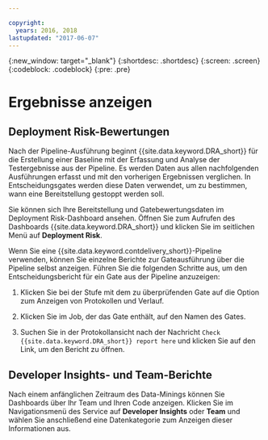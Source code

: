```yaml
---

copyright:
  years: 2016, 2018
lastupdated: "2017-06-07"
---
```


{:new_window: target="_blank"}
{:shortdesc: .shortdesc}
{:screen: .screen}
{:codeblock: .codeblock}
{:pre: .pre}

# Ergebnisse anzeigen

## Deployment Risk-Bewertungen

Nach der Pipeline-Ausführung beginnt {{site.data.keyword.DRA_short}} für die Erstellung einer Baseline mit der Erfassung und Analyse der Testergebnisse aus der Pipeline. Es werden Daten aus allen nachfolgenden Ausführungen erfasst und mit den vorherigen Ergebnissen verglichen. In Entscheidungsgates werden diese Daten verwendet, um zu bestimmen, wann eine Bereitstellung gestoppt werden soll.

Sie können sich Ihre Bereitstellung und Gatebewertungsdaten im Deployment Risk-Dashboard ansehen. Öffnen Sie zum Aufrufen des Dashboards {{site.data.keyword.DRA_short}} und klicken Sie im seitlichen Menü auf **Deployment Risk**.

Wenn Sie eine {{site.data.keyword.contdelivery_short}}-Pipeline verwenden, können Sie einzelne Berichte zur Gateausführung über die Pipeline selbst anzeigen. Führen Sie die folgenden Schritte aus, um den Entscheidungsbericht für ein Gate aus der Pipeline anzuzeigen:

1. Klicken Sie bei der Stufe mit dem zu überprüfenden Gate auf die Option zum Anzeigen von Protokollen und Verlauf.

2. Klicken Sie im Job, der das Gate enthält, auf den Namen des Gates.

3. Suchen Sie in der Protokollansicht nach der Nachricht `Check {{site.data.keyword.DRA_short}} report here` und klicken Sie auf den Link, um den Bericht zu öffnen.

## Developer Insights- und Team-Berichte

Nach einem anfänglichen Zeitraum des Data-Minings können Sie Dashboards über Ihr Team und Ihren Code anzeigen. Klicken Sie im Navigationsmenü des Service auf **Developer Insights** oder **Team** und wählen Sie anschließend eine Datenkategorie zum Anzeigen dieser Informationen aus.
